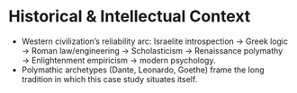 # Historical & Intellectual Context

- Western civilization’s reliability arc: Israelite introspection → Greek logic → Roman law/engineering → Scholasticism → Renaissance polymathy → Enlightenment empiricism → modern psychology.
- Polymathic archetypes (Dante, Leonardo, Goethe) frame the long tradition in which this case study situates itself.
